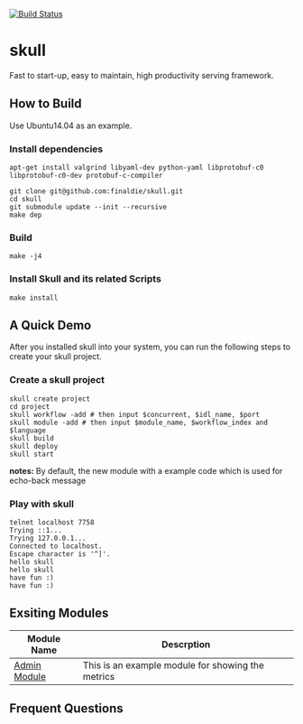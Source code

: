 [![Build Status](https://travis-ci.org/finaldie/skull.svg?branch=master)](https://travis-ci.org/finaldie/skull)

skull
=====

Fast to start-up, easy to maintain, high productivity serving framework.

## How to Build
Use Ubuntu14.04 as an example.

### Install dependencies
```
apt-get install valgrind libyaml-dev python-yaml libprotobuf-c0 libprotobuf-c0-dev protobuf-c-compiler

git clone git@github.com:finaldie/skull.git
cd skull
git submodule update --init --recursive
make dep
```

### Build
```
make -j4
```

### Install Skull and its related Scripts
```
make install
```

## A Quick Demo
After you installed skull into your system, you can run the following steps to
create your skull project.

### Create a skull project
```
skull create project
cd project
skull workflow -add # then input $concurrent, $idl_name, $port
skull module -add # then input $module_name, $workflow_index and $language
skull build
skull deploy
skull start
```

**notes:** By default, the new module with a example code which is used for echo-back message

### Play with skull
```
telnet localhost 7758
Trying ::1...
Trying 127.0.0.1...
Connected to localhost.
Escape character is '^]'.
hello skull
hello skull
have fun :)
have fun :)

```

## Exsiting Modules
Module Name | Descrption
------------|-----------
[Admin Module][1] | This is an example module for showing the metrics

## Frequent Questions

[1]: https://github.com/finaldie/skull-admin-c
